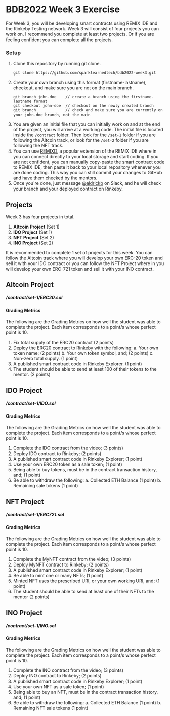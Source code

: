# BDB2022 Week 3 Exercise

For Week 3, you will be developing smart contracts using REMIX IDE and the Rinkeby Testing network. Week 3 will consist of four projects you can work on. I recommend you complete at least two projects. Or if you are feeling confident you can complete all the projects.

### Setup
1. Clone this repository by running git clone. 
	```
	git clone https://github.com/sparklearnedtech/bdb2022-week3.git
	```
2. Create your own branch using this format (firstname-lastname), checkout, and make sure you are not on the main branch.
	```
	git branch john-doe    // create a branch using the firstname-lastname format
	git checkout john-doe  // checkout on the newly created branch
	git branch             // check and make sure you are currently on your john-doe branch, not the main
	```
3. You are given an initial file that you can initially work on and at the end of the project, you will arrive at a working code. The initial file is located inside the `/contract` folder. Then look for the `/set-1` folder if you are following the Altcoin track, or look for the `/set-2` folder if you are following the NFT track.
4. You can use [REMIXD](https://remix-ide.readthedocs.io/en/latest/remixd.html), a popular extension of the REMIX IDE where in you can connect directly to your local storage and start coding. If you are not confident, you can manually copy-paste the smart contract code to REMIX IDE, then paste it back to your local repository whenever you are done coding. This way you can still commit your changes to GitHub and have them checked by the mentors.
5. Once you're done, just message [@aldrickb](https://github.com/aldrickb) on Slack, and he will check your branch and your deployed contract on Rinkeby.


## Projects

Week 3 has four projects in total.

1. **Altcoin Project** (Set 1)
2. **IDO Project** (Set 1)
3. **NFT Project** (Set 2)
4. **INO Project** (Set 2)

It is recommended to complete 1 set of projects for this week. You can follow the Altcoin track where you will develop your own ERC-20 token and sell it with your IDO contract or you can follow the NFT Project where in you will develop your own ERC-721 token and sell it with your INO contract.

## Altcoin Project
##### /contract/set-1/ERC20.sol

#### Grading Metrics
The following are the Grading Metrics on how well the student was able to complete the project. Each item corresponds to a point/s whose perfect point is 10.

1. Fix total supply of the ERC20 contract (2 points)
2. Deploy the ERC20 contract to Rinkeby with the following:
	a. Your own token name; (2 points)
	b. Your own token symbol, and; (2 points)
	c. Non-zero total supply. (1 point)
3. A published smart contract code in Rinkeby Explorer. (1 point)
4. The student should be able to send at least 100 of their tokens to the mentor. (2 points)

## IDO Project
##### /contract/set-1/IDO.sol

#### Grading Metrics
The following are the Grading Metrics on how well the student was able to complete the project. Each item corresponds to a point/s whose perfect point is 10.

1. Complete the IDO contract from the video; (3 points)
2. Deploy IDO contract to Rinkeby; (2 points)
3. A published smart contract code in Rinkeby Explorer; (1 point)
4. Use your own ERC20 token as a sale token; (1 point)
5. Being able to buy tokens, must be in the contract transaction history, and; (1 point)
6. Be able to withdraw the following:
	a. Collected ETH Balance (1 point)
	b. Remaining sale tokens (1 point)

## NFT Project
##### /contract/set-1/ERC721.sol

#### Grading Metrics
The following are the Grading Metrics on how well the student was able to complete the project. Each item corresponds to a point/s whose perfect point is 10.

1. Complete the MyNFT contract from the video; (3 points)
2. Deploy MyNFT contract to Rinkeby; (2 points)
3. A published smart contract code in Rinkeby Explorer; (1 point)
4. Be able to mint one or many NFTs; (1 point)
5. Minted NFT uses the prescribed URI, or your own working URI, and; (1 point)
6. The student should be able to send at least one of their NFTs to the mentor (2 points)

## INO Project
##### /contract/set-1/INO.sol

#### Grading Metrics
The following are the Grading Metrics on how well the student was able to complete the project. Each item corresponds to a point/s whose perfect point is 10.

1. Complete the INO contract from the video; (3 points)
2. Deploy INO contract to Rinkeby; (2 points)
3. A published smart contract code in Rinkeby Explorer; (1 point)
4. Use your own NFT as a sale token; (1 point)
5. Being able to buy an NFT, must be in the contract transaction history, and; (1 point)
6. Be able to withdraw the following:
	a. Collected ETH Balance (1 point)
	b. Remaining NFT sale tokens (1 point)
